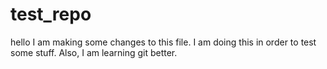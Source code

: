 # test_repo

hello I am making some changes to this file.
I am doing this in order to test some stuff.
Also, I am learning git better.
